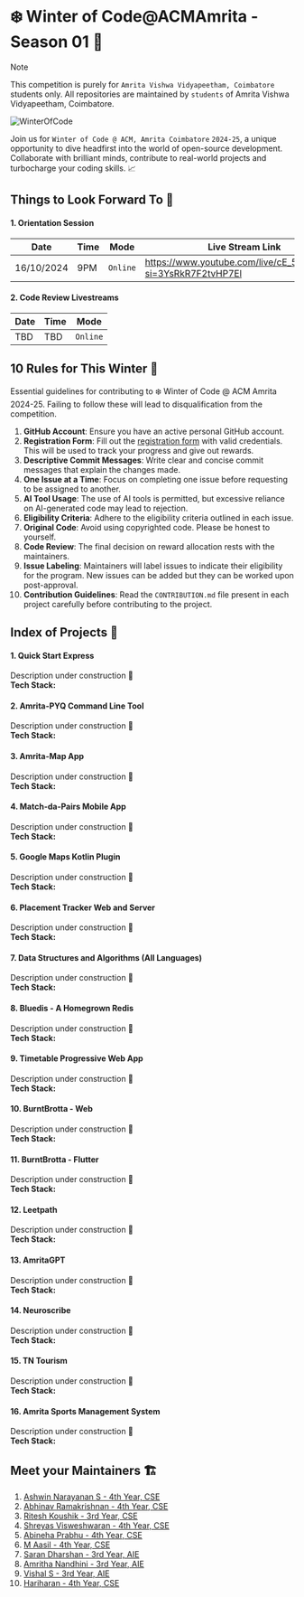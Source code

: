 # :snowflake: Winter of Code@ACMAmrita - Season 01 :tada:

> [!Note]
> This competition is purely for `Amrita Vishwa Vidyapeetham, Coimbatore` students only. All repositories are maintained by `students` of Amrita Vishwa Vidyapeetham, Coimbatore.

![WinterOfCode](https://github.com/user-attachments/assets/3a12c697-cb33-4322-83c4-4b1b791be960)

Join us for `Winter of Code @ ACM, Amrita Coimbatore` `2024-25`, a unique opportunity to dive 
headfirst into the world of open-source development. Collaborate with brilliant 
minds, contribute to real-world projects and turbocharge your coding skills. :chart_with_upwards_trend:

## Things to Look Forward To :dizzy:

#### 1. Orientation Session

| Date | Time | Mode | Live Stream Link |
| ---- | ---- | ---- | --------- |
| 16/10/2024 | 9PM | `Online` | https://www.youtube.com/live/cE_5hnCM5Vs?si=3YsRkR7F2tvHP7El |

#### 2. Code Review Livestreams

| Date | Time | Mode | 
| ---- | ---- | ---- |
| TBD | TBD | `Online` |

## 10 Rules for This Winter :memo:

Essential guidelines for contributing to :snowflake: Winter of Code @ ACM Amrita 2024-25. Failing to follow these will lead to disqualification from the competition.

1. **GitHub Account**: Ensure you have an active personal GitHub account.
2. **Registration Form**: Fill out the [registration form](https://forms.office.com/r/xH6GzZZhzC) with valid credentials. This will be used to track your progress and give out rewards.
3. **Descriptive Commit Messages**: Write clear and concise commit messages that explain the changes made.
4. **One Issue at a Time**: Focus on completing one issue before requesting to be assigned to another.
5. **AI Tool Usage**: The use of AI tools is permitted, but excessive reliance on AI-generated code may lead to rejection.
6. **Eligibility Criteria**: Adhere to the eligibility criteria outlined in each issue.
7. **Original Code**: Avoid using copyrighted code. Please be honest to yourself.
8. **Code Review**: The final decision on reward allocation rests with the maintainers.
9. **Issue Labeling**: Maintainers will label issues to indicate their eligibility for the program. New issues can be added but they can be worked upon post-approval.
10. **Contribution Guidelines**: Read the `CONTRIBUTION.md` file present in each project carefully before contributing to the project.

## Index of Projects :bento:
#### 1. Quick Start Express
Description under construction :construction:    
**Tech Stack:**

#### 2. Amrita-PYQ Command Line Tool
Description under construction :construction:    
**Tech Stack:**

#### 3. Amrita-Map App
Description under construction :construction:    
**Tech Stack:**

#### 4. Match-da-Pairs Mobile App
Description under construction :construction:    
**Tech Stack:**

#### 5. Google Maps Kotlin Plugin
Description under construction :construction:    
**Tech Stack:**

#### 6. Placement Tracker Web and Server
Description under construction :construction:    
**Tech Stack:**

#### 7. Data Structures and Algorithms (All Languages)
Description under construction :construction:    
**Tech Stack:**

#### 8. Bluedis - A Homegrown Redis
Description under construction :construction:    
**Tech Stack:**

#### 9. Timetable Progressive Web App
Description under construction :construction:    
**Tech Stack:**

#### 10. BurntBrotta - Web
Description under construction :construction:    
**Tech Stack:**

#### 11. BurntBrotta - Flutter
Description under construction :construction:    
**Tech Stack:**

#### 12. Leetpath
Description under construction :construction:    
**Tech Stack:**

#### 13. AmritaGPT
Description under construction :construction:    
**Tech Stack:**

#### 14. Neuroscribe
Description under construction :construction:    
**Tech Stack:**

#### 15. TN Tourism
Description under construction :construction:    
**Tech Stack:**

#### 16. Amrita Sports Management System
Description under construction :construction:    
**Tech Stack:**

## Meet your Maintainers :building_construction:
1. [Ashwin Narayanan S - 4th Year, CSE](https://github.com/Ashrockzzz2003)
2. [Abhinav Ramakrishnan - 4th Year, CSE](https://github.com/Abhinav-ark/)
3. [Ritesh Koushik - 3rd Year, CSE](https://github.com/IAmRiteshKoushik)
4. [Shreyas Visweshwaran - 4th Year, CSE](https://github.com/FirefoxSRV)
5. [Abineha Prabhu - 4th Year, CSE](https://github.com/abineha)
6. [M Aasil - 4th Year, CSE](https://github.com/mdxaasil)
7. [Saran Dharshan - 3rd Year, AIE](https://github.com/SaranDharshanSP/)
8. [Amritha Nandhini - 3rd Year, AIE](https://github.com/amri-tah)
9. [Vishal S - 3rd Year, AIE](https://github.com/VishalTheHuman/)
10. [Hariharan - 4th Year, CSE](https://github.com/Hariharan-Arul)
